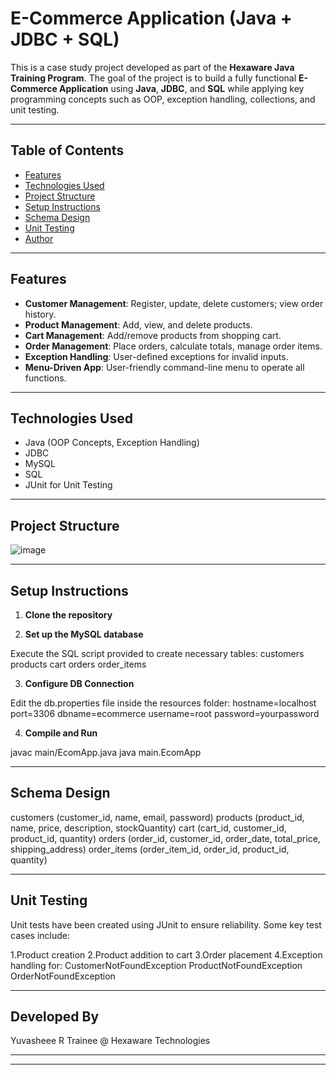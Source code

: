 # E-Commerce Application (Java + JDBC + SQL)

This is a case study project developed as part of the **Hexaware Java Training Program**. The goal of the project is to build a fully functional **E-Commerce Application** using **Java**, **JDBC**, and **SQL** while applying key programming concepts such as OOP, exception handling, collections, and unit testing.

---

## Table of Contents

- [Features](#features)
- [Technologies Used](#technologies-used)
- [Project Structure](#project-structure)
- [Setup Instructions](#setup-instructions)
- [Schema Design](#schema-design)
- [Unit Testing](#unit-testing)
- [Author](#author)

---

## Features

- **Customer Management**: Register, update, delete customers; view order history.
- **Product Management**: Add, view, and delete products.
- **Cart Management**: Add/remove products from shopping cart.
- **Order Management**: Place orders, calculate totals, manage order items.
- **Exception Handling**: User-defined exceptions for invalid inputs.
- **Menu-Driven App**: User-friendly command-line menu to operate all functions.

---

## Technologies Used

- Java (OOP Concepts, Exception Handling)
- JDBC
- MySQL
- SQL
- JUnit for Unit Testing

---

## Project Structure

![image](https://github.com/user-attachments/assets/bd161ac0-322c-463e-9155-d08a93b2872d)

---

## Setup Instructions

1. **Clone the repository**

2. **Set up the MySQL database**

Execute the SQL script provided to create necessary tables:
customers
products
cart
orders
order_items

3. **Configure DB Connection**

Edit the db.properties file inside the resources folder:
hostname=localhost
port=3306
dbname=ecommerce
username=root
password=yourpassword

4. **Compile and Run**

javac main/EcomApp.java
java main.EcomApp

---

## Schema Design

customers (customer_id, name, email, password)
products (product_id, name, price, description, stockQuantity)
cart (cart_id, customer_id, product_id, quantity)
orders (order_id, customer_id, order_date, total_price, shipping_address)
order_items (order_item_id, order_id, product_id, quantity)

---

## Unit Testing

Unit tests have been created using JUnit to ensure reliability. Some key test cases include:

1.Product creation
2.Product addition to cart
3.Order placement
4.Exception handling for:
     CustomerNotFoundException
     ProductNotFoundException
     OrderNotFoundException

---

## Developed By

Yuvasheee R
Trainee @ Hexaware Technologies

---

---




